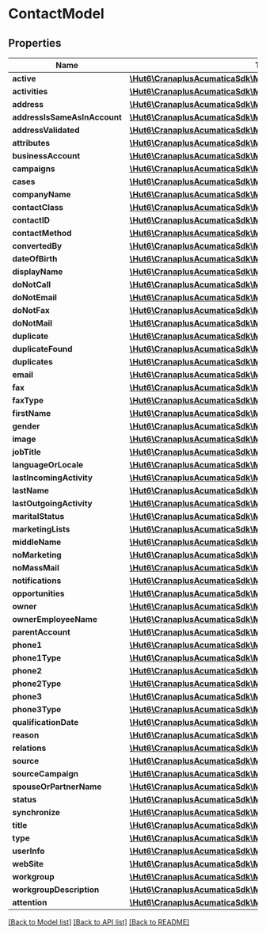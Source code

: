 # ContactModel

## Properties
Name | Type | Description | Notes
------------ | ------------- | ------------- | -------------
**active** | [**\Hut6\CranaplusAcumaticaSdk\Model\BooleanValueModel**](BooleanValueModel.md) |  | [optional] 
**activities** | [**\Hut6\CranaplusAcumaticaSdk\Model\ActivityDetailModel[]**](ActivityDetailModel.md) |  | [optional] 
**address** | [**\Hut6\CranaplusAcumaticaSdk\Model\AddressModel**](AddressModel.md) |  | [optional] 
**addressIsSameAsInAccount** | [**\Hut6\CranaplusAcumaticaSdk\Model\BooleanValueModel**](BooleanValueModel.md) |  | [optional] 
**addressValidated** | [**\Hut6\CranaplusAcumaticaSdk\Model\BooleanValueModel**](BooleanValueModel.md) |  | [optional] 
**attributes** | [**\Hut6\CranaplusAcumaticaSdk\Model\AttributeDetailModel[]**](AttributeDetailModel.md) |  | [optional] 
**businessAccount** | [**\Hut6\CranaplusAcumaticaSdk\Model\StringValueModel**](StringValueModel.md) |  | [optional] 
**campaigns** | [**\Hut6\CranaplusAcumaticaSdk\Model\CampaignDetailModel[]**](CampaignDetailModel.md) |  | [optional] 
**cases** | [**\Hut6\CranaplusAcumaticaSdk\Model\CaseDetailModel[]**](CaseDetailModel.md) |  | [optional] 
**companyName** | [**\Hut6\CranaplusAcumaticaSdk\Model\StringValueModel**](StringValueModel.md) |  | [optional] 
**contactClass** | [**\Hut6\CranaplusAcumaticaSdk\Model\StringValueModel**](StringValueModel.md) |  | [optional] 
**contactID** | [**\Hut6\CranaplusAcumaticaSdk\Model\IntValueModel**](IntValueModel.md) |  | [optional] 
**contactMethod** | [**\Hut6\CranaplusAcumaticaSdk\Model\StringValueModel**](StringValueModel.md) |  | [optional] 
**convertedBy** | [**\Hut6\CranaplusAcumaticaSdk\Model\StringValueModel**](StringValueModel.md) |  | [optional] 
**dateOfBirth** | [**\Hut6\CranaplusAcumaticaSdk\Model\DateTimeValueModel**](DateTimeValueModel.md) |  | [optional] 
**displayName** | [**\Hut6\CranaplusAcumaticaSdk\Model\StringValueModel**](StringValueModel.md) |  | [optional] 
**doNotCall** | [**\Hut6\CranaplusAcumaticaSdk\Model\BooleanValueModel**](BooleanValueModel.md) |  | [optional] 
**doNotEmail** | [**\Hut6\CranaplusAcumaticaSdk\Model\BooleanValueModel**](BooleanValueModel.md) |  | [optional] 
**doNotFax** | [**\Hut6\CranaplusAcumaticaSdk\Model\BooleanValueModel**](BooleanValueModel.md) |  | [optional] 
**doNotMail** | [**\Hut6\CranaplusAcumaticaSdk\Model\BooleanValueModel**](BooleanValueModel.md) |  | [optional] 
**duplicate** | [**\Hut6\CranaplusAcumaticaSdk\Model\StringValueModel**](StringValueModel.md) |  | [optional] 
**duplicateFound** | [**\Hut6\CranaplusAcumaticaSdk\Model\BooleanValueModel**](BooleanValueModel.md) |  | [optional] 
**duplicates** | [**\Hut6\CranaplusAcumaticaSdk\Model\ContactDuplicateDetailModel[]**](ContactDuplicateDetailModel.md) |  | [optional] 
**email** | [**\Hut6\CranaplusAcumaticaSdk\Model\StringValueModel**](StringValueModel.md) |  | [optional] 
**fax** | [**\Hut6\CranaplusAcumaticaSdk\Model\StringValueModel**](StringValueModel.md) |  | [optional] 
**faxType** | [**\Hut6\CranaplusAcumaticaSdk\Model\StringValueModel**](StringValueModel.md) |  | [optional] 
**firstName** | [**\Hut6\CranaplusAcumaticaSdk\Model\StringValueModel**](StringValueModel.md) |  | [optional] 
**gender** | [**\Hut6\CranaplusAcumaticaSdk\Model\StringValueModel**](StringValueModel.md) |  | [optional] 
**image** | [**\Hut6\CranaplusAcumaticaSdk\Model\StringValueModel**](StringValueModel.md) |  | [optional] 
**jobTitle** | [**\Hut6\CranaplusAcumaticaSdk\Model\StringValueModel**](StringValueModel.md) |  | [optional] 
**languageOrLocale** | [**\Hut6\CranaplusAcumaticaSdk\Model\StringValueModel**](StringValueModel.md) |  | [optional] 
**lastIncomingActivity** | [**\Hut6\CranaplusAcumaticaSdk\Model\DateTimeValueModel**](DateTimeValueModel.md) |  | [optional] 
**lastName** | [**\Hut6\CranaplusAcumaticaSdk\Model\StringValueModel**](StringValueModel.md) |  | [optional] 
**lastOutgoingActivity** | [**\Hut6\CranaplusAcumaticaSdk\Model\DateTimeValueModel**](DateTimeValueModel.md) |  | [optional] 
**maritalStatus** | [**\Hut6\CranaplusAcumaticaSdk\Model\StringValueModel**](StringValueModel.md) |  | [optional] 
**marketingLists** | [**\Hut6\CranaplusAcumaticaSdk\Model\MarketingListDetailModel[]**](MarketingListDetailModel.md) |  | [optional] 
**middleName** | [**\Hut6\CranaplusAcumaticaSdk\Model\StringValueModel**](StringValueModel.md) |  | [optional] 
**noMarketing** | [**\Hut6\CranaplusAcumaticaSdk\Model\BooleanValueModel**](BooleanValueModel.md) |  | [optional] 
**noMassMail** | [**\Hut6\CranaplusAcumaticaSdk\Model\BooleanValueModel**](BooleanValueModel.md) |  | [optional] 
**notifications** | [**\Hut6\CranaplusAcumaticaSdk\Model\ContactNotificationModel[]**](ContactNotificationModel.md) |  | [optional] 
**opportunities** | [**\Hut6\CranaplusAcumaticaSdk\Model\OpportunityDetailModel[]**](OpportunityDetailModel.md) |  | [optional] 
**owner** | [**\Hut6\CranaplusAcumaticaSdk\Model\StringValueModel**](StringValueModel.md) |  | [optional] 
**ownerEmployeeName** | [**\Hut6\CranaplusAcumaticaSdk\Model\StringValueModel**](StringValueModel.md) |  | [optional] 
**parentAccount** | [**\Hut6\CranaplusAcumaticaSdk\Model\StringValueModel**](StringValueModel.md) |  | [optional] 
**phone1** | [**\Hut6\CranaplusAcumaticaSdk\Model\StringValueModel**](StringValueModel.md) |  | [optional] 
**phone1Type** | [**\Hut6\CranaplusAcumaticaSdk\Model\StringValueModel**](StringValueModel.md) |  | [optional] 
**phone2** | [**\Hut6\CranaplusAcumaticaSdk\Model\StringValueModel**](StringValueModel.md) |  | [optional] 
**phone2Type** | [**\Hut6\CranaplusAcumaticaSdk\Model\StringValueModel**](StringValueModel.md) |  | [optional] 
**phone3** | [**\Hut6\CranaplusAcumaticaSdk\Model\StringValueModel**](StringValueModel.md) |  | [optional] 
**phone3Type** | [**\Hut6\CranaplusAcumaticaSdk\Model\StringValueModel**](StringValueModel.md) |  | [optional] 
**qualificationDate** | [**\Hut6\CranaplusAcumaticaSdk\Model\DateTimeValueModel**](DateTimeValueModel.md) |  | [optional] 
**reason** | [**\Hut6\CranaplusAcumaticaSdk\Model\StringValueModel**](StringValueModel.md) |  | [optional] 
**relations** | [**\Hut6\CranaplusAcumaticaSdk\Model\RelationDetailModel[]**](RelationDetailModel.md) |  | [optional] 
**source** | [**\Hut6\CranaplusAcumaticaSdk\Model\StringValueModel**](StringValueModel.md) |  | [optional] 
**sourceCampaign** | [**\Hut6\CranaplusAcumaticaSdk\Model\StringValueModel**](StringValueModel.md) |  | [optional] 
**spouseOrPartnerName** | [**\Hut6\CranaplusAcumaticaSdk\Model\StringValueModel**](StringValueModel.md) |  | [optional] 
**status** | [**\Hut6\CranaplusAcumaticaSdk\Model\StringValueModel**](StringValueModel.md) |  | [optional] 
**synchronize** | [**\Hut6\CranaplusAcumaticaSdk\Model\BooleanValueModel**](BooleanValueModel.md) |  | [optional] 
**title** | [**\Hut6\CranaplusAcumaticaSdk\Model\StringValueModel**](StringValueModel.md) |  | [optional] 
**type** | [**\Hut6\CranaplusAcumaticaSdk\Model\StringValueModel**](StringValueModel.md) |  | [optional] 
**userInfo** | [**\Hut6\CranaplusAcumaticaSdk\Model\ContactUserInfoModel**](ContactUserInfoModel.md) |  | [optional] 
**webSite** | [**\Hut6\CranaplusAcumaticaSdk\Model\StringValueModel**](StringValueModel.md) |  | [optional] 
**workgroup** | [**\Hut6\CranaplusAcumaticaSdk\Model\StringValueModel**](StringValueModel.md) |  | [optional] 
**workgroupDescription** | [**\Hut6\CranaplusAcumaticaSdk\Model\StringValueModel**](StringValueModel.md) |  | [optional] 
**attention** | [**\Hut6\CranaplusAcumaticaSdk\Model\StringValueModel**](StringValueModel.md) |  | [optional] 

[[Back to Model list]](../README.md#documentation-for-models) [[Back to API list]](../README.md#documentation-for-api-endpoints) [[Back to README]](../README.md)


